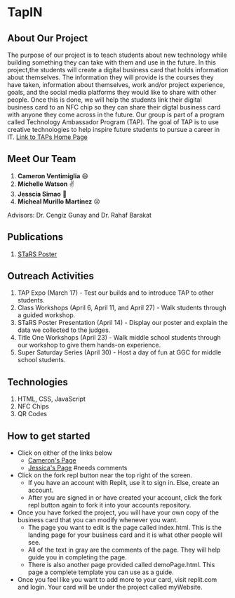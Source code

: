 # TapIN
## About Our Project
The purpose of our project is to teach students about new technology while building something they can take with 
them and use in the future. In this project,the students will create a digital business card that holds information 
about themselves. The information they will provide is the courses they have taken, information about themselves, 
work and/or project experience, goals, and the social media platforms they would like to share with other people.
Once this is done, we will help the students link their digital business card to an NFC chip so they can share their
digtal business card with anyone they come across in the future. Our group is part of a program called Technology Ambassador Program (TAP). 
The goal of TAP is to use creative technologies to help inspire future students to pursue a career in IT. 
[Link to TAPs Home Page](https://www.ggc.edu/academics/school-of-science-and-technology/research-internships-service-learning/technology-ambassador-program/)
## Meet Our Team
1. **Cameron Ventimiglia** :smile:
2. **Michelle Watson** :v:
3. **Jesscia Simao** :zany_face:
4. **Micheal Murillo Martinez** :cry:

Advisors: Dr. Cengiz Gunay and Dr. Rahaf Barakat
## Publications
1. [STaRS Poster](https://github.com/TechAmbassadors-GGC/TapIn/blob/main/documents/TapIn-Stars-Poster.pdf)
## Outreach Activities
1. TAP Expo (March 17) - Test our builds and to introduce TAP to other students.
2. Class Workshops (April 6, April 11, and April 27) - Walk students through a guided workshop.
3. STaRS Poster Presentation (April 14) - Display our poster and explain the data we collected to the judges.
4. Title One Workshops (April 23) - Walk middle school students through our workshop to give them hands-on experience.
5. Super Saturday Series (April 30) - Host a day of fun at GGC for middle school students.
## Technologies
1. HTML, CSS, JavaScript
2. NFC Chips
3. QR Codes
## How to get started
- Click on either of the links below
  - [Cameron's Page](https://replit.com/@CameronVentimig/myWebsite#index.html)
  - [Jessica's Page](https://replit.com/@jsimao2/Jesse-Simao?v=1) #needs comments
- Click on the fork repl button near the top right of the screen.
  - If you have an account with Replit, use it to sign in. Else, create an account.
  - After you are signed in or have created your account, click the fork repl button again to fork it into your accounts repository.
- Once you have forked the project, you will have your own copy of the business card that you can modify whenever you want.
  - The page you want to edit is the page called index.html. This is the landing page for your business card and it is what other people will see. 
  - All of the text in gray are the comments of the page. They will help guide you in completing the page.
  - There is also another page provided called demoPage.html. This page a complete template you can use as a guide.
- Once you feel like you want to add more to your card, visit replit.com and login. Your card will be under the project called myWebsite.


